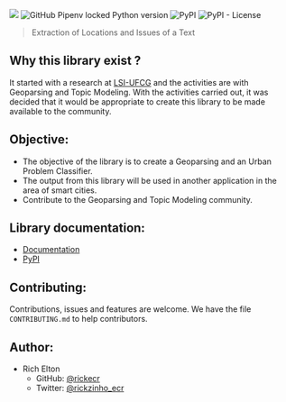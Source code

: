 ![](https://i.imgur.com/ccaix2x.png)
![GitHub Pipenv locked Python version](https://img.shields.io/github/pipenv/locked/python-version/Rickecr/PyElit)
![PyPI](https://img.shields.io/pypi/v/PyElit)
![PyPI - License](https://img.shields.io/pypi/l/PyElit)

> Extraction of Locations and Issues of a Text

## Why this library exist ?

It started with a research at [LSI-UFCG](https://sites.google.com/view/lsi-ufcg) and the activities are with Geoparsing and Topic Modeling. With the activities carried out, it was decided that it would be appropriate to create this library to be made available to the community.

## Objective:

- The objective of the library is to create a Geoparsing and an Urban Problem Classifier.
- The output from this library will be used in another application in the area of ​​smart cities.
- Contribute to the Geoparsing and Topic Modeling community.

## Library documentation:

- [Documentation](https://richecr.github.io/PyElit/)
- [PyPI](https://pypi.org/project/PyElit/)

## Contributing:

Contributions, issues and features are welcome. We have the file `CONTRIBUTING.md` to help contributors.

## Author:

- Rich Elton
  - GitHub: [@rickecr](https://github.com/Rickecr)
  - Twitter: [@rickzinho_ecr](https://twitter.com/rickzinho_ecr)

